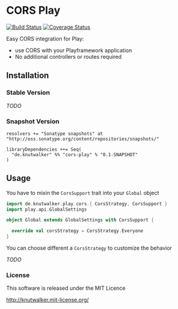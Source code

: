 # CORS Play

[![Build Status](https://travis-ci.org/knutwalker/cors-play?branch=master)](https://travis-ci.org/knutwalker/cors-play) [![Coverage Status](https://coveralls.io/repos/knutwalker/cors-play/badge.png?branch=master)](https://coveralls.io/r/knutwalker/cors-play?branch=master)


Easy CORS integration for Play:

 - use CORS with your Playframework application
 - No additional controllers or routes required


## Installation

### Stable Version

_TODO_

### Snapshot Version

    resolvers += "Sonatype snapshots" at "http://oss.sonatype.org/content/repositories/snapshots/"

    libraryDependencies ++= Seq(
      "de.knutwalker" %% "cors-play" % "0.1-SNAPSHOT"
    )


## Usage

You have to mixin the `CorsSupport` trait into your `Global` object

```scala
import de.knutwalker.play.cors.{ CorsStrategy, CorsSupport }
import play.api.GlobalSettings

object Global extends GlobalSettings with CorsSupport {

  override val corsStrategy = CorsStrategy.Everyone
}
```

You can choose different a `CorsStrategy` to customize the behavior

_TODO_


### License

This software is released under the MIT Licence

http://knutwalker.mit-license.org/

